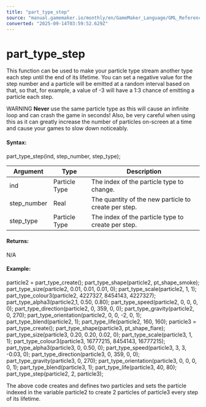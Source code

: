```yaml
---
title: "part_type_step"
source: "manual.gamemaker.io/monthly/en/GameMaker_Language/GML_Reference/Drawing/Particles/Particle_Types/part_type_step.htm"
converted: "2025-09-14T03:59:52.629Z"
---
```


# part\_type\_step

This function can be used to make your particle type stream another type each step until the end of its lifetime. You can set a negative value for the step number and a particle will be emitted at a random interval based on that, so that, for example, a value of -3 will have a 1:3 chance of emitting a particle each step.

WARNING **Never** use the same particle type as this will cause an infinite loop and can crash the game in seconds! Also, be very careful when using this as it can greatly increase the number of particles on-screen at a time and cause your games to slow down noticeably.

#### Syntax:

part\_type\_step(ind, step\_number, step\_type);

| Argument | Type | Description |
| --- | --- | --- |
| ind | Particle Type | The index of the particle type to change. |
| step_number | Real | The quantity of the new particle to create per step. |
| step_type | Particle Type | The index of the particle type to create per step. |

#### Returns:

N/A

#### Example:

particle2 = part\_type\_create();
part\_type\_shape(particle2, pt\_shape\_smoke);
part\_type\_size(particle2, 0.01, 0.01, 0.01, 0);
part\_type\_scale(particle2, 1, 1);
part\_type\_colour3(particle2, 4227327, 8454143, 4227327);
part\_type\_alpha3(particle2,1, 0.50, 0.80);
part\_type\_speed(particle2, 0, 0, 0, 0);
part\_type\_direction(particle2, 0, 359, 0, 0);
part\_type\_gravity(particle2, 0, 270);
part\_type\_orientation(particle2, 0, 0, -2, 0, 1);
part\_type\_blend(particle2, 1);
part\_type\_life(particle2, 160, 160);
particle3 = part\_type\_create();
part\_type\_shape(particle3, pt\_shape\_flare);
part\_type\_size(particle3, 0.20, 0.20, 0.02, 0);
part\_type\_scale(particle3, 1, 1);
part\_type\_colour3(particle3, 16777215, 8454143, 16777215);
part\_type\_alpha3(particle3, 0, 0.50, 0);
part\_type\_speed(particle3, 3, 3, -0.03, 0);
part\_type\_direction(particle3, 0, 359, 0, 0);
part\_type\_gravity(particle3, 0, 270);
part\_type\_orientation(particle3, 0, 0, 0, 0, 1);
part\_type\_blend(particle3, 1);
part\_type\_life(particle3, 40, 80);
part\_type\_step(particle2, 2, particle3);

The above code creates and defines two particles and sets the particle indexed in the variable particle2 to create 2 particles of particle3 every step of its lifetime.